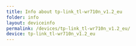 ```yaml
---
title: Info about tp-link_tl-wr710n_v1.2_eu
folder: info
layout: deviceinfo
permalink: /devices/tp-link_tl-wr710n_v1.2_eu/
device: tp-link_tl-wr710n_v1.2_eu
---
```

